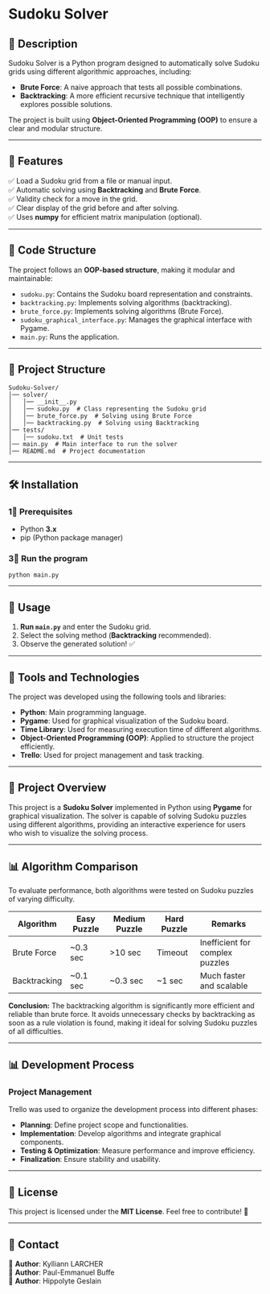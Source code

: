 # Sudoku Solver

## 📌 Description
Sudoku Solver is a Python program designed to automatically solve Sudoku grids using different algorithmic approaches, including:
- **Brute Force**: A naive approach that tests all possible combinations.
- **Backtracking**: A more efficient recursive technique that intelligently explores possible solutions.

The project is built using **Object-Oriented Programming (OOP)** to ensure a clear and modular structure.

---

## 🚀 Features
✅ Load a Sudoku grid from a file or manual input.  
✅ Automatic solving using **Backtracking** and **Brute Force**.  
✅ Validity check for a move in the grid.  
✅ Clear display of the grid before and after solving.  
✅ Uses **numpy** for efficient matrix manipulation (optional).  

---

## 🔢 Code Structure
The project follows an **OOP-based structure**, making it modular and maintainable:
- `sudoku.py`: Contains the Sudoku board representation and constraints.
- `backtracking.py`: Implements solving algorithms (backtracking).
- `brute_force.py`: Implements solving algorithms (Brute Force).
- `sudoku_graphical_interface.py`: Manages the graphical interface with Pygame.
- `main.py`: Runs the application.

---

## 📂 Project Structure
```
Sudoku-Solver/
│── solver/
│   │── __init__.py
│   │── sudoku.py  # Class representing the Sudoku grid
│   │── brute_force.py  # Solving using Brute Force
│   │── backtracking.py  # Solving using Backtracking
│── tests/
│   │── sudoku.txt  # Unit tests
│── main.py  # Main interface to run the solver
│── README.md  # Project documentation
```

---

## 🛠️ Installation
### 1⃣ Prerequisites
- Python **3.x**
- pip (Python package manager)

### 3⃣ Run the program
```
python main.py
```

---

## 🎯 Usage
1. **Run `main.py`** and enter the Sudoku grid.
2. Select the solving method (**Backtracking** recommended).
3. Observe the generated solution! ✅

---

## 🔧 Tools and Technologies
The project was developed using the following tools and libraries:

- **Python**: Main programming language.
- **Pygame**: Used for graphical visualization of the Sudoku board.
- **Time Library**: Used for measuring execution time of different algorithms.
- **Object-Oriented Programming (OOP)**: Applied to structure the project efficiently.
- **Trello**: Used for project management and task tracking.

---

## 📅 Project Overview
This project is a **Sudoku Solver** implemented in Python using **Pygame** for graphical visualization. The solver is capable of solving Sudoku puzzles using different algorithms, providing an interactive experience for users who wish to visualize the solving process.

---

## 📊 Algorithm Comparison
To evaluate performance, both algorithms were tested on Sudoku puzzles of varying difficulty.

| Algorithm       | Easy Puzzle | Medium Puzzle | Hard Puzzle | Remarks                           |
|----------------|-------------|----------------|--------------|-----------------------------------|
| Brute Force    | ~0.3 sec    | >10 sec        | Timeout      | Inefficient for complex puzzles   |
| Backtracking   | ~0.1 sec    | ~0.3 sec       | ~1 sec       | Much faster and scalable          |

**Conclusion:** The backtracking algorithm is significantly more efficient and reliable than brute force. It avoids unnecessary checks by backtracking as soon as a rule violation is found, making it ideal for solving Sudoku puzzles of all difficulties.

---

## 📊 Development Process
### Project Management
Trello was used to organize the development process into different phases:
- **Planning**: Define project scope and functionalities.
- **Implementation**: Develop algorithms and integrate graphical components.
- **Testing & Optimization**: Measure performance and improve efficiency.
- **Finalization**: Ensure stability and usability.

---

## 📜 License
This project is licensed under the **MIT License**. Feel free to contribute! 🚀

---

## 📩 Contact
👤 **Author**: Kylliann LARCHER  
👤 **Author**: Paul-Emmanuel Buffe  
👤 **Author**: Hippolyte Geslain  
